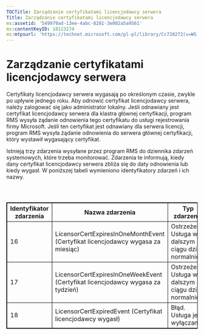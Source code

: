 ```yaml
---
TOCTitle: Zarządzanie certyfikatami licencjodawcy serwera
Title: Zarządzanie certyfikatami licencjodawcy serwera
ms:assetid: '549979ad-13ee-4abc-8281-3e002a5a9561'
ms:contentKeyID: 18123274
ms:mtpsurl: 'https://technet.microsoft.com/pl-pl/library/Cc720272(v=WS.10)'
---
```


Zarządzanie certyfikatami licencjodawcy serwera
===============================================

Certyfikaty licencjodawcy serwera wygasają po określonym czasie, zwykle po upływie jednego roku. Aby odnowić certyfikat licencjodawcy serwera, należy zalogować się jako administrator lokalny. Jeśli odnawiany jest certyfikat licencjodawcy serwera dla klastra głównej certyfikacji, program RMS wysyła żądanie odnowienia tego certyfikatu do usługi rejestrowania firmy Microsoft. Jeśli ten certyfikat jest odnawiany dla serwera licencji, program RMS wysyła żądanie odnowienia do serwera głównej certyfikacji, który wystawił wygasający certyfikat.

Istnieją trzy zdarzenia wysyłane przez program RMS do dziennika zdarzeń systemowych, które trzeba monitorować. Zdarzenia te informują, kiedy dany certyfikat licencjodawcy serwera zbliża się do daty odnowienia lub kiedy wygasł. W poniższej tabeli wymieniono identyfikatory zdarzeń i ich nazwy.

###  

 
<table style="border:1px solid black;">
<colgroup>
<col width="33%" />
<col width="33%" />
<col width="33%" />
</colgroup>
<thead>
<tr class="header">
<th style="border:1px solid black;" >Identyfikator zdarzenia</th>
<th style="border:1px solid black;" >Nazwa zdarzenia</th>
<th style="border:1px solid black;" >Typ zdarzenia</th>
</tr>
</thead>
<tbody>
<tr class="odd">
<td style="border:1px solid black;">16</td>
<td style="border:1px solid black;">LicensorCertExpiresInOneMonthEvent (Certyfikat licencjodawcy wygasa za miesiąc)</td>
<td style="border:1px solid black;">Ostrzeżenie Usługa w dalszym ciągu działa normalnie</td>
</tr>
<tr class="even">
<td style="border:1px solid black;">17</td>
<td style="border:1px solid black;">LicensorCertExpiresInOneWeekEvent (Certyfikat licencjodawcy wygasa za tydzień)</td>
<td style="border:1px solid black;">Ostrzeżenie Usługa w dalszym ciągu działa normalnie</td>
</tr>
<tr class="odd">
<td style="border:1px solid black;">18</td>
<td style="border:1px solid black;">LicensorCertExpiredEvent (Certyfikat licencjodawcy wygasł)</td>
<td style="border:1px solid black;">Błąd. Usługa jest wyłączana</td>
</tr>
</tbody>
</table>
